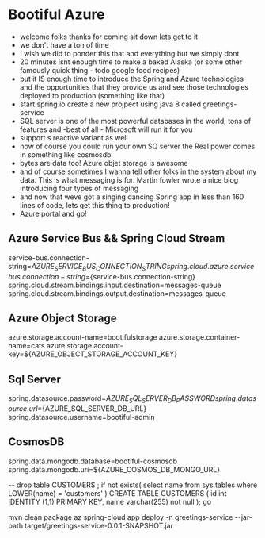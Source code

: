 # Bootiful Azure 


* welcome folks thanks for coming sit down lets get to it 
* we don't have a ton of time 
* I wish we did to ponder this that and everything but we simply dont
* 20 minutes isnt enough time to make a baked Alaska (or some other famously quick thing - todo google food recipes)
* but it IS enough time to introduce the Spring and Azure technologies and the opportunities that they provide us and see those technologies deployed to production (something like that) 
* start.spring.io create a new projpect using java 8 called greetings-service
* SQL server is one of the most powerful databases in the world; tons of features and -best of all - Microsoft will run it for you 
* support s reactive variant as well 
* now of course you could run your own SQ server the Real power comes in something like cosmosdb 
* bytes are data too! Azure objet storage is awesome 
* and of course sometimes I wanna tell other folks in the system about my data. This is what messaging is for. Martin fowler wrote a nice blog introducing four types of messaging 
* and now that weve got a singing dancing Spring app in less than 160 lines of code, lets get this thing to production! 
* Azure portal and go! 

<!-- application.properties -->

##
## Azure Service Bus && Spring Cloud Stream
service-bus.connection-string=${AZURE_SERVICE_BUS_CONNECTION_STRING}
spring.cloud.azure.servicebus.connection-string=${service-bus.connection-string}
spring.cloud.stream.bindings.input.destination=messages-queue
spring.cloud.stream.bindings.output.destination=messages-queue
##
## Azure Object Storage
azure.storage.account-name=bootifulstorage
azure.storage.container-name=cats
azure.storage.account-key=${AZURE_OBJECT_STORAGE_ACCOUNT_KEY}
##
## Sql Server
spring.datasource.password=${AZURE_SQL_SERVER_DB_PASSWORD}
spring.datasource.url=${AZURE_SQL_SERVER_DB_URL}
spring.datasource.username=bootiful-admin
##
## CosmosDB
spring.data.mongodb.database=bootiful-cosmosdb
spring.data.mongodb.uri=${AZURE_COSMOS_DB_MONGO_URL}

 
 <!-- schema.sql -->
 -- drop table CUSTOMERS ;
if not exists(
        select name
        from sys.tables
        where LOWER(name) = 'customers'
    )
CREATE TABLE CUSTOMERS
(
    id   int IDENTITY (1,1) PRIMARY KEY,
    name varchar(255) not null
);
go


<!-- deploy.sh -->



mvn clean package
az spring-cloud app deploy -n greetings-service --jar-path target/greetings-service-0.0.1-SNAPSHOT.jar 
